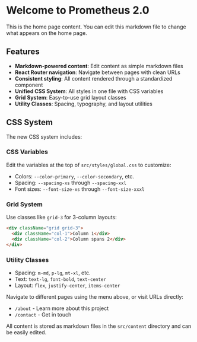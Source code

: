 # Welcome to Prometheus 2.0

This is the home page content. You can edit this markdown file to change what appears on the home page.

## Features

- **Markdown-powered content**: Edit content as simple markdown files
- **React Router navigation**: Navigate between pages with clean URLs
- **Consistent styling**: All content rendered through a standardized component
- **Unified CSS System**: All styles in one file with CSS variables
- **Grid System**: Easy-to-use grid layout classes
- **Utility Classes**: Spacing, typography, and layout utilities

## CSS System

The new CSS system includes:

### CSS Variables
Edit the variables at the top of `src/styles/global.css` to customize:
- Colors: `--color-primary`, `--color-secondary`, etc.
- Spacing: `--spacing-xs` through `--spacing-xxl`
- Font sizes: `--font-size-xs` through `--font-size-xxxl`

### Grid System
Use classes like `grid-3` for 3-column layouts:
```html
<div className="grid grid-3">
  <div className="col-1">Column 1</div>
  <div className="col-2">Column spans 2</div>
</div>
```

### Utility Classes
- Spacing: `m-md`, `p-lg`, `mt-xl`, etc.
- Text: `text-lg`, `font-bold`, `text-center`
- Layout: `flex`, `justify-center`, `items-center`

Navigate to different pages using the menu above, or visit URLs directly:
- `/about` - Learn more about this project
- `/contact` - Get in touch

All content is stored as markdown files in the `src/content` directory and can be easily edited.
